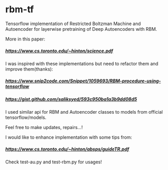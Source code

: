 # rbm-tf
Tensorflow implementation of Restricted Boltzman Machine and Autoencoder for layerwise pretraining of Deep Autoencoders with RBM.

More in this paper:

##### https://www.cs.toronto.edu/~hinton/science.pdf

I was inspired with these implementations but need to refactor them and improve them(thanks):
##### https://www.snip2code.com/Snippet/1059693/RBM-procedure-using-tensorflow
##### https://gist.github.com/saliksyed/593c950ba1a3b9dd08d5

I used similar api for RBM and Autoencoder classes to models from official tensorflow/models.

Feel free to make updates, repairs...!

I would like to enhance implementation with some tips from:

##### https://www.cs.toronto.edu/~hinton/absps/guideTR.pdf

Check test-au.py and test-rbm.py for usages!

